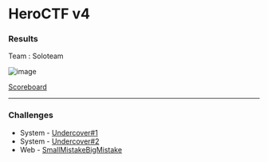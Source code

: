 # HeroCTF v4

### Results

Team : Soloteam

![image](https://user-images.githubusercontent.com/49941629/170971788-c5f500cc-e162-42bf-ae2a-182bae6d43ba.png)

[Scoreboard](https://ctftime.org/event/1663)

***

### Challenges

- System - [Undercover#1](https://github.com/Sanlokii/CTF-write-ups/blob/main/HeroCTF-v4/Undercover%231.md)
- System - [Undercover#2](https://github.com/Sanlokii/CTF-write-ups/blob/main/HeroCTF-v4/Undercover%232.md)
- Web - [SmallMistakeBigMistake](https://github.com/Sanlokii/CTF-write-ups/blob/main/HeroCTF-v4/SmallMistakeBigMistake.md)
